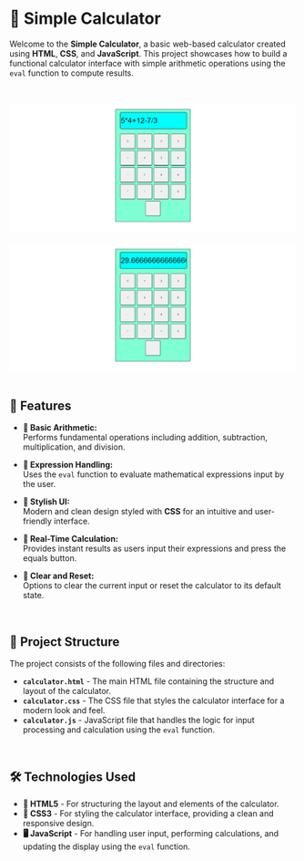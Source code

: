 # 🧮 Simple Calculator

Welcome to the **Simple Calculator**, a basic web-based calculator created using **HTML**, **CSS**, and **JavaScript**. This project showcases how to build a functional calculator interface with simple arithmetic operations using the `eval` function to compute results.

<br>

![Calculator Screenshot 1](https://github.com/Rishabhjain610/Calculator/blob/main/calculator/calculator1.jpg)
<br> <br>
![Calculator Screenshot 2](https://github.com/Rishabhjain610/Calculator/blob/main/calculator/calculator2.jpg)
<br> <br>


## 🚀 Features

- **🔢 Basic Arithmetic:**  
  Performs fundamental operations including addition, subtraction, multiplication, and division.

- **🧩 Expression Handling:**  
  Uses the `eval` function to evaluate mathematical expressions input by the user.

- **🎨 Stylish UI:**  
  Modern and clean design styled with **CSS** for an intuitive and user-friendly interface.

- **🔄 Real-Time Calculation:**  
  Provides instant results as users input their expressions and press the equals button.

- **🔄 Clear and Reset:**  
  Options to clear the current input or reset the calculator to its default state.

<br>

## 📂 Project Structure

The project consists of the following files and directories:

- **`calculator.html`** - The main HTML file containing the structure and layout of the calculator.
- **`calculator.css`** - The CSS file that styles the calculator interface for a modern look and feel.
- **`calculator.js`** - JavaScript file that handles the logic for input processing and calculation using the `eval` function.

<br>

## 🛠️ Technologies Used

- **📑 HTML5** - For structuring the layout and elements of the calculator.
- **🎨 CSS3** - For styling the calculator interface, providing a clean and responsive design.
- **🖥️ JavaScript** - For handling user input, performing calculations, and updating the display using the `eval` function.


